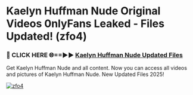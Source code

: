 # Kaelyn Huffman Nude Original Videos 0nlyFans Leaked - Files Updated! (zfo4)

<h3>🔴 CLICK HERE 🌐==►► <a href="https://tinyurl.com/52m3yx9h" rel="nofollow">Kaelyn Huffman Nude Updated Files</a></h3>

Get Kaelyn Huffman Nude and all content. Now you can access all videos and pictures of Kaelyn Huffman Nude. New Updated Files 2025!

[![zfo4](https://i.imgur.com/TnHtlc8.gif)](https://tinyurl.com/52m3yx9h)
